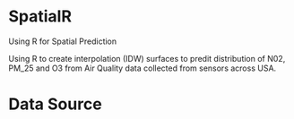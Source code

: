 # SpatialR
Using R for Spatial Prediction 

Using R to create interpolation (IDW) surfaces to predit distribution of N02, PM_25 and O3  from Air Quality data collected from sensors across USA.


# Data Source

